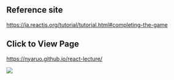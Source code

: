 ## Reference site
https://ja.reactjs.org/tutorial/tutorial.html#completing-the-game

## Click to View Page
https://nyaruo.github.io/react-lecture/

![](https://storage.googleapis.com/zenn-user-upload/dad716c9a87e71d718d2eb8f.png)

